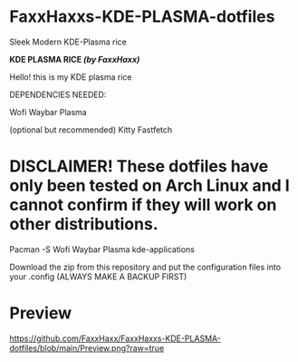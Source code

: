 # FaxxHaxxs-KDE-PLASMA-dotfiles
Sleek Modern KDE-Plasma rice 

 **KDE PLASMA RICE *(by FaxxHaxx)***

Hello! this is my KDE plasma rice

DEPENDENCIES NEEDED:

Wofi Waybar Plasma

(optional but recommended)
Kitty Fastfetch

# DISCLAIMER! These dotfiles have only been tested on Arch Linux and I cannot confirm if they will work on other distributions.

Pacman -S Wofi Waybar Plasma kde-applications

Download the zip from this repository and put the configuration files into your .config (ALWAYS MAKE A BACKUP FIRST)

# Preview

https://github.com/FaxxHaxx/FaxxHaxxs-KDE-PLASMA-dotfiles/blob/main/Preview.png?raw=true
